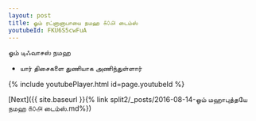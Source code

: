 ```yaml
---
layout: post
title: ஓம் ரட்னானாபாயை நமஹ ௧௦௮ டைம்ஸ்
youtubeId: FKU6S5cwFuA
---
```

 
 
 ஓம் டிஃவாசஸ் நமஹ  
 
 -  யார் திசைகளை துணியாக அணிந்துள்ளார் 
 
  
 
  
 
 
 
 
 
 


{% include youtubePlayer.html id=page.youtubeId %}
 
[Next]({{ site.baseurl }}{% link  split2/_posts/2016-08-14-ஓம் மஹாபுத்தயே நமஹ ௧௦௮ டைம்ஸ்.md%})
 
